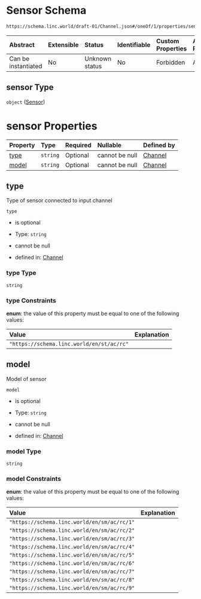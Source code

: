 # Sensor Schema

```txt
https://schema.linc.world/draft-01/Channel.json#/oneOf/1/properties/sensor
```



| Abstract            | Extensible | Status         | Identifiable | Custom Properties | Additional Properties | Access Restrictions | Defined In                                           |
| :------------------ | :--------- | :------------- | :----------- | :---------------- | :-------------------- | :------------------ | :--------------------------------------------------- |
| Can be instantiated | No         | Unknown status | No           | Forbidden         | Allowed               | none                | [Channel.json*](Channel.json "open original schema") |

## sensor Type

`object` ([Sensor](channel-oneof-channel-with-rogowski-coil-properties-sensor.md))

# sensor Properties

| Property        | Type     | Required | Nullable       | Defined by                                                                                                                                                                              |
| :-------------- | :------- | :------- | :------------- | :-------------------------------------------------------------------------------------------------------------------------------------------------------------------------------------- |
| [type](#type)   | `string` | Optional | cannot be null | [Channel](channel-oneof-channel-with-rogowski-coil-properties-sensor-properties-type.md "https://schema.linc.world/draft-01/Channel.json#/oneOf/1/properties/sensor/properties/type")   |
| [model](#model) | `string` | Optional | cannot be null | [Channel](channel-oneof-channel-with-rogowski-coil-properties-sensor-properties-model.md "https://schema.linc.world/draft-01/Channel.json#/oneOf/1/properties/sensor/properties/model") |

## type

Type of sensor connected to input channel

`type`

*   is optional

*   Type: `string`

*   cannot be null

*   defined in: [Channel](channel-oneof-channel-with-rogowski-coil-properties-sensor-properties-type.md "https://schema.linc.world/draft-01/Channel.json#/oneOf/1/properties/sensor/properties/type")

### type Type

`string`

### type Constraints

**enum**: the value of this property must be equal to one of the following values:

| Value                                     | Explanation |
| :---------------------------------------- | :---------- |
| `"https://schema.linc.world/en/st/ac/rc"` |             |

## model

Model of sensor

`model`

*   is optional

*   Type: `string`

*   cannot be null

*   defined in: [Channel](channel-oneof-channel-with-rogowski-coil-properties-sensor-properties-model.md "https://schema.linc.world/draft-01/Channel.json#/oneOf/1/properties/sensor/properties/model")

### model Type

`string`

### model Constraints

**enum**: the value of this property must be equal to one of the following values:

| Value                                       | Explanation |
| :------------------------------------------ | :---------- |
| `"https://schema.linc.world/en/sm/ac/rc/1"` |             |
| `"https://schema.linc.world/en/sm/ac/rc/2"` |             |
| `"https://schema.linc.world/en/sm/ac/rc/3"` |             |
| `"https://schema.linc.world/en/sm/ac/rc/4"` |             |
| `"https://schema.linc.world/en/sm/ac/rc/5"` |             |
| `"https://schema.linc.world/en/sm/ac/rc/6"` |             |
| `"https://schema.linc.world/en/sm/ac/rc/7"` |             |
| `"https://schema.linc.world/en/sm/ac/rc/8"` |             |
| `"https://schema.linc.world/en/sm/ac/rc/9"` |             |

